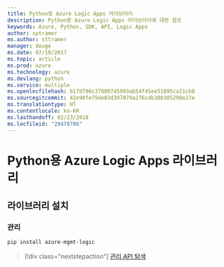 ```yaml
---
title: Python용 Azure Logic Apps 라이브러리
description: Python용 Azure Logic Apps 라이브러리에 대한 참조
keywords: Azure, Python, SDK, API, Logic Apps
author: sptramer
ms.author: sttramer
manager: douge
ms.date: 07/10/2017
ms.topic: article
ms.prod: azure
ms.technology: azure
ms.devlang: python
ms.service: multiple
ms.openlocfilehash: b17d796c37809745993ab54f45ee51895ca21cb0
ms.sourcegitcommit: 41e90fe75de03d397079a276cdb388305290e27e
ms.translationtype: HT
ms.contentlocale: ko-KR
ms.lasthandoff: 02/23/2018
ms.locfileid: "29478786"
---
```

# <a name="azure-logic-apps-libraries-for-python"></a>Python용 Azure Logic Apps 라이브러리

## <a name="install-the-libraries"></a>라이브러리 설치


### <a name="management"></a>관리

```bash
pip install azure-mgmt-logic
```
> [!div class="nextstepaction"]
> [관리 API 탐색](/python/api/overview/azure/logicapps/management)